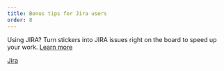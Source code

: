 ```yaml
---
title: Bonus tips for Jira users 
order: 8
---
```


Using JIRA? Turn stickers into JIRA issues right on the board to speed up your work. [Learn more](https://help.realtimeboard.com/support/solutions/articles/11000029984-jira-cards)

[Jira](howTo:sticker-to-jira-card)
